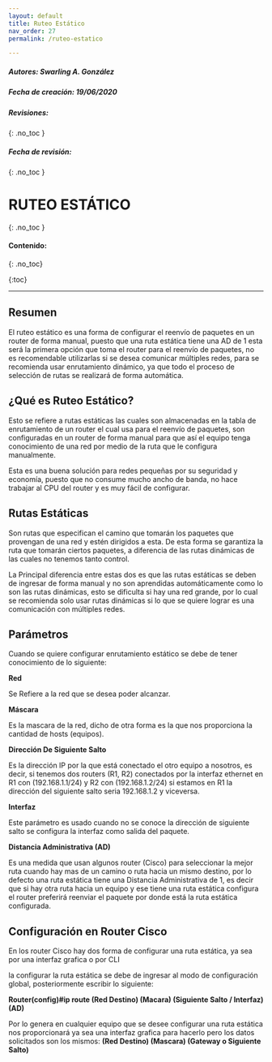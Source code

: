 ```yaml
---
layout: default
title: Ruteo Estático
nav_order: 27
permalink: /ruteo-estatico

---
```


##### **Autores:** Swarling A. González

##### **Fecha de creación:**  19/06/2020

##### **Revisiones:** 

{: .no_toc }

##### **Fecha de revisión:** 

{: .no_toc }

# RUTEO ESTÁTICO

{: .no_toc }

#### Contenido:

{: .no_toc}

{:toc}

---


## Resumen

El ruteo estático es una forma de configurar el reenvío de paquetes en un router de forma manual, puesto que una ruta estática tiene una AD de 1 esta será la primera opción que toma el router para el reenvío de paquetes, no es recomendable utilizarlas si se desea comunicar múltiples redes, para se recomienda usar enrutamiento dinámico, ya que todo el proceso de selección de rutas se realizará de forma automática.


## ¿Qué es Ruteo Estático?

Esto se refiere a rutas estáticas las cuales son almacenadas en la tabla de enrutamiento de un router el cual usa para el reenvío de paquetes, son configuradas en un router de forma manual para que así el equipo tenga conocimiento de una red por medio de la ruta que le configura manualmente.

Esta es una buena solución para redes pequeñas por su seguridad y economía, puesto que no consume mucho ancho de banda, no hace trabajar al CPU del router y es muy fácil de configurar.

## Rutas Estáticas

Son rutas que especifican el camino que tomarán los paquetes que provengan de una red y estén dirigidos a esta. De esta forma se garantiza la ruta que tomarán ciertos paquetes, a diferencia de las rutas dinámicas de las cuales no tenemos tanto control.

La Principal diferencia entre estas dos es que las rutas estáticas se deben de ingresar de forma manual y no son aprendidas automáticamente como lo son las rutas dinámicas, esto se dificulta si hay una red grande, por lo cual se recomienda solo usar rutas dinámicas si lo que se quiere lograr es una comunicación con múltiples redes.

## Parámetros

Cuando se quiere configurar enrutamiento estático se debe de tener conocimiento de lo siguiente:

**Red**

Se Refiere a la red que se desea poder alcanzar.

**Máscara**

Es la mascara de la red, dicho de otra forma es la que nos proporciona la cantidad de hosts (equipos).

**Dirección De Siguiente Salto**

Es la dirección IP por la que está conectado el otro equipo a nosotros, es decir, si tenemos dos routers (R1, R2) conectados por la interfaz ethernet en R1 con (192.168.1.1/24) y R2 con (192.168.1.2/24) si estamos en R1 la dirección del siguiente salto seria 192.168.1.2 y viceversa.

**Interfaz**

Este parámetro es usado cuando no se conoce la dirección de siguiente salto se configura la interfaz como salida del paquete.

**Distancia Administrativa (AD)**

Es una medida que usan algunos router (Cisco) para seleccionar la mejor ruta cuando hay mas de un camino o ruta hacia un mismo destino, por lo defecto una ruta estática tiene una Distancia Administrativa de 1, es decir que si hay otra ruta hacia un equipo y ese tiene una ruta estática configura el router preferirá reenviar el paquete por donde está la ruta estática configurada.



## Configuración en Router Cisco

En los router Cisco hay dos forma de configurar una ruta estática, ya sea por una interfaz grafica o por CLI

la configurar la ruta estática se debe de ingresar al modo de configuración global, posteriormente escribir lo siguiente:	

**Router(config)#ip route (Red Destino) (Macara) (Siguiente Salto / Interfaz) (AD)**

Por lo genera en cualquier equipo que se desee configurar una ruta estática nos proporcionará ya sea una interfaz grafica para hacerlo pero los datos solicitados son los mismos: **(Red Destino) (Mascara) (Gateway o Siguiente Salto)**


​	